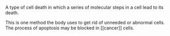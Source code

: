 A type of cell death in which a series of molecular steps in a cell lead to its death.

This is one method the body uses to get rid of unneeded or abnormal cells. 
The process of apoptosis may be blocked in [[cancer]] cells.
